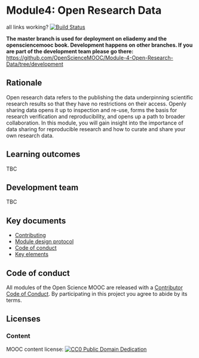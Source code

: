 # Module4: Open Research Data

all links working? [![Build Status](https://travis-ci.com/OpenScienceMOOC/Module-4-Open-Research-Data.svg?branch=master)](https://travis-ci.com/OpenScienceMOOC/Module-4-Open-Research-Data)

**The master branch is used for deployment on eliademy and the opensciencemooc book. Development happens on other branches. If you are part of the development team please go there:** https://github.com/OpenScienceMOOC/Module-4-Open-Research-Data/tree/development

## Rationale <a name="Rationale"></a>

Open research data refers to the publishing the data underpinning scientific research results so that they have no restrictions on their access. Openly sharing data opens it up to inspection and re-use, forms the basis for research verification and reproducibility, and opens up a path to broader collaboration. In this module, you will gain insight into the importance of data sharing for reproducible research and how to curate and share your own research data.


## Learning outcomes <a name="Learning outcomes"></a>

TBC

## Development team

TBC

## Key documents <a name="Key documents"></a>

- [Contributing](CONTRIBUTING.md)
- [Module design protocol](https://github.com/OpenScienceMOOC/Module-4-Open-Research-Data/tree/master/production_toolkit/MODULE_DESIGN_PROTOCOL.md)
- [Code of conduct](CODE_OF_CONDUCT.md)
- [Key elements](key_elements.md)

## Code of conduct

All modules of the Open Science MOOC are released with a [Contributor Code of Conduct](CODE_OF_CONDUCT.md). By participating in this project you agree to abide by its terms.

## Licenses <a name="Licenses"></a>

### Content 
MOOC content license: [![CC0 Public Domain Dedication](https://img.shields.io/badge/License-CC0%201.0-lightgrey.svg)](https://creativecommons.org/publicdomain/zero/1.0/)
